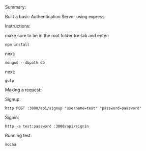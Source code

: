 Summary:

Built a basic Authentication Server using express.

Instructions:

make sure to be in the root folder tre-lab and enter:
```
npm install
```
next:
```
mongod --dbpath db
```
next:
```
gulp
```
Making a request:

Signup:
```
http POST :3000/api/signup "username=test" "password=password"
```
Signin:
```
http -a test:password :3000/api/signin
```
Running test:
```
mocha
```

